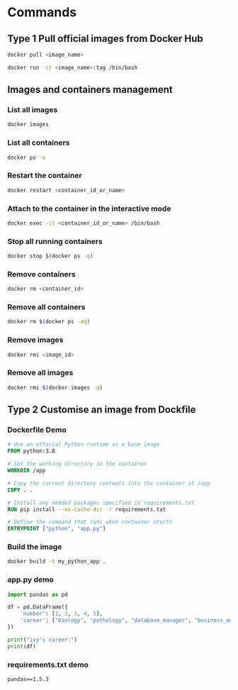 # Commands

## Type 1 Pull official images from Docker Hub

```bash
docker pull <image_name>
```
```bash
docker run -it <image_name>:tag /bin/bash
```

## Images and containers management

### List all images
```bash
docker images
```
### List all containers
```bash
docker ps -a
```
### Restart the container
```bash
docker restart <container_id_or_name>
```
### Attach to the container in the interactive mode
```bash
docker exec -it <container_id_or_name> /bin/bash
```
### Stop all running containers 
```bash
docker stop $(docker ps -q) 
```
### Remove containers
```bash
docker rm <container_id>
```
### Remove all containers
```bash
docker rm $(docker ps -aq)
```
### Remove images
```bash
docker rmi <image_id>
```
### Remove all images
```bash
docker rmi $(docker images -q)
```

## Type 2 Customise an image from Dockfile

### Dockerfile Demo
```dockerfile
# Use an official Python runtime as a base image
FROM python:3.8

# Set the working directory in the container
WORKDIR /app

# Copy the current directory contents into the container at /app
COPY . .

# Install any needed packages specified in requirements.txt
RUN pip install --no-cache-dir -r requirements.txt

# Define the command that runs when container starts
ENTRYPOINT ["python", "app.py"]
```

### Build the image
```bash
docker build -t my_python_app .
```

### app.py demo
```python
import pandas as pd

df = pd.DataFrame({
    'number': [1, 2, 3, 4, 5],
    'career': ["biology", "pathology", "database_manager", "business_analytics", "data_engineer"]
})

print("ivy's career:")
print(df)
```

### requirements.txt demo
```txt
pandas==1.5.3
```

